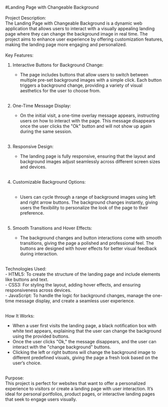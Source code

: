 #Landing Page with Changeable Background
<br><br>
Project Description:<br>
The Landing Page with Changeable Background is a dynamic web application that allows users to interact with a visually appealing landing page where they can change the background image in real time. The project aims to enhance user experience by offering customization features, making the landing page more engaging and personalized.
<br><br>
Key Features:<br>
1. Interactive Buttons for Background Change:<br>
   - The page includes buttons that allow users to switch between multiple pre-set background images with a simple click. Each button triggers a background change, providing a variety of visual aesthetics for the user to choose from.<br><br>

2. One-Time Message Display:<br>
   - On the initial visit, a one-time overlay message appears, instructing users on how to interact with the page. This message disappears once the user clicks the "Ok" button and will not show up again during the same session.<br><br>

3. Responsive Design:<br>
   - The landing page is fully responsive, ensuring that the layout and background images adjust seamlessly across different screen sizes and devices.<br><br>

4. Customizable Background Options:<br><br>
   - Users can cycle through a range of background images using left and right arrow buttons. The background changes instantly, giving users the flexibility to personalize the look of the page to their preference.<br><br>

5. Smooth Transitions and Hover Effects:<br>
   - The background changes and button interactions come with smooth transitions, giving the page a polished and professional feel. The buttons are designed with hover effects for better visual feedback during interaction.<br>
<br>
Technologies Used:<br>
- HTML5: To create the structure of the landing page and include elements like buttons and text.<br>
- CSS3: For styling the layout, adding hover effects, and ensuring responsiveness across devices.<br>
- JavaScript: To handle the logic for background changes, manage the one-time message display, and create a seamless user experience.<br><br>

How It Works:<br>
- When a user first visits the landing page, a black notification box with white text appears, explaining that the user can change the background using the provided buttons.<br>
- Once the user clicks "Ok," the message disappears, and the user can interact with the "change background" buttons.<br>
- Clicking the left or right buttons will change the background image to different predefined visuals, giving the page a fresh look based on the user’s choice.<br><br>

Purpose:<br>
This project is perfect for websites that want to offer a personalized experience to visitors or create a landing page with user interaction. It’s ideal for personal portfolios, product pages, or interactive landing pages that seek to engage users visually.
